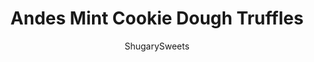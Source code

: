 ---
layout: ../../layouts/MarkdownPostLayout.astro
title: Andes Mint Cookie Dough Truffles
author: ShugarySweets
pubDate: 2019-01-15
description: "Cookie Dough Truffles with the cool flavor of Andes mint! These candies are inspired by chocolate chip cookie dough and everyone’s favorite chocolate covered mints."
image_url: https://www.shugarysweets.com/wp-content/uploads/2011/12/andes-mint-cookie-dough-truffles.jpg
tags: ["Candy","American"]
calories: 143
protein: 2
carbohydrates: 16
fats: 8
fiber: 0
ingredients: ["4 ounce cream cheese, softened","1/2 cup unsalted butter, softened","1 cup light brown sugar, packed","1 teaspoon vanilla extract","1/4 teaspoon kosher salt","1 cup all-purpose flour **see note","1 cup Andes candies morsels (or chopped)","12 oz chocolate candy bark, melted","12 whole Andes candies, cut into 4 triangles for garnish (cut each mint in half, the each half into two triangles)"]
serves: 40
time: "2 hours"
prepTime: "1 hour"
instructions: ["In mixer, beat cream cheese with butter. Add in sugar and vanilla and beat until smooth. Beat in flour and salt. Fold in Andes candy.","Using a small scoop, drop onto a parchment lined baking sheet into small bites. Freeze one hour. Remove from freezer and shape each ball into a nice smooth ball. Using a toothpick, dip each truffle into melted chocolate candy bark, tap side to shake off excess. Top immediately with a small piece of Andes candy.","Allow to set, about 30 minutes and enjoy."]
nutrition: ["143 calories","16 grams carbohydrates","12 milligrams cholesterol","8 grams fat","0 grams fiber","2 grams protein","5 grams saturated fat","32 milligrams sodium","13 grams sugar","0 grams trans fat","3 grams unsaturated fat"]
---